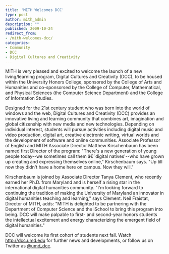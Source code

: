 ```yaml
---
title: 'MITH Welcomes DCC'
type: post
author: mith_admin
description: ""
published: 2009-10-24
redirect_from: 
- /mith-welcomes-dcc/
categories:
- Community
- DCC
- Digital Cultures and Creativity
---
```

MITH is very pleased and excited to welcome the launch of a new living/learning program, Digital Cultures and Creativity (DCC), to be housed within the University Honors College, sponsored by the College of Arts and Humanities and co-sponsorsed by the College of Computer, Mathematical, and Physical Sciences (the Computer Science Department) and the College of Information Studies.

Designed for the 21st century student who was born into the world of windows and the web, Digital Cultures and Creativity (DCC) provides an innovative living and learning community that combines art, imagination and global citizenship with new media and new technologies. Depending on individual interest, students will pursue activities including digital music and video production, digital art, creative electronic writing, virtual worlds and the development of software and online communities. Associate Professor of English and MITH Associate Director Matthew Kirschenbaum has been named first Director of the program: "There's a new generation of young people today--we sometimes call them â€˜digital natives'--who have grown up creating and expressing themselves online," Kirschenbaum says. "Up till now they didn't have a home here on campus. Now they will."

Kirschenbaum is joined by Associate Director Tanya Clement, who recently earned her Ph.D. from Maryland and is herself a rising star in the international digital humanities community. "I'm looking forward to continuing the tradition of making the University of Maryland an innovator in digital humanities teaching and learning," says Clement. Neil Fraistat, Director of MITH, adds: "MITH is delighted to be partnering with the Department of Computer Science and the iSchool to bring this program into being. DCC will make palpable to first- and second-year honors students the intellectual excitement and energy characterizing the emergent field of digital humanities."

DCC will welcome its first cohort of students next fall. Watch <http://dcc.umd.edu> for further news and developments, or follow us on Twitter as [@umd_dcc](http://twitter.com/umd_dcc).
